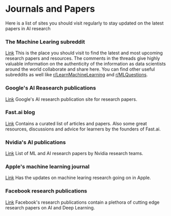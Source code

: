 # Journals and Papers
Here is a list of sites you should visit regularly to stay updated on the latest papers in AI research

### The Machine Learing subreddit
[Link](https://www.reddit.com/r/MachineLearning/) This is the place you should visit to find the latest and most upcoming research papers and resources. The comments in the threads give highly valuable information on the authenticity of the information as data scientists around the world collaborate and share here. You can find other useful subreddits as well like [r/LearnMachineLearning](https://www.reddit.com/r/LearnMachineLearning) and [r/MLQuestions](https://www.reddit.com/r/MLQuestions).

### Google's AI Reasearch publications
[Link](https://ai.google/research/pubs) Google's AI research publication site for research papers.

### Fast.ai blog
[Link](http://www.fast.ai/topics/) Contains a curated list of articles and papers. Also some great resources, discussions and advice for learners by the founders of Fast.ai.

### Nvidia's AI publications
[Link](https://research.nvidia.com/research-area/machine-learning-artificial-intelligence) List of ML and AI research papers by Nvidia research teams.

### Apple's machine learning journal
[Link](https://machinelearning.apple.com/) Has the updates on machine learing research going on in Apple.

### Facebook research publications
[Link](https://research.fb.com/publications) Facebook's research publications contain a plethora of cutting edge research papers on AI and Deep Learning.

